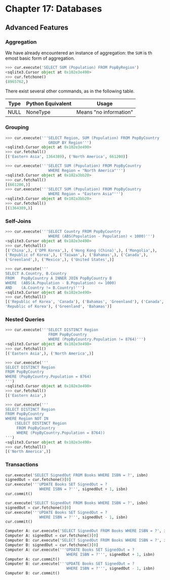 
# Chapter 17: Databases


## Advanced Features

### Aggregation

We have already encountered an instance of aggregation:
the ```SUM``` is th emost basic form of aggregation. 


```python
>>> cur.execute('SELECT SUM (Population) FROM PopByRegion')
<sqlite3.Cursor object at 0x102e3e490>
>>> cur.fetchone()
(8965762,)

```

There exist several other commands, as in the following table.

| Type    | Python Equivalent | Usage
| ------- | ----------------- | -----------------------------
| NULL    | NoneType          | Means "no information"




### Grouping



```python
>>> cur.execute('''SELECT Region, SUM (Population) FROM PopByCountry
                   GROUP BY Region''')
<sqlite3.Cursor object at 0x102e3e490>
>>> cur.fetchall()
[('Eastern Asia', 1364389), ('North America', 661200)]

```



```python
>>> cur.execute('''SELECT SUM (Population) FROM PopByCountry
                   WHERE Region = "North America"''')
<sqlite3.Cursor object at 0x102a3bb20>
>>> cur.fetchall()
[(661200,)]
>>> cur.execute('''SELECT SUM (Population) FROM PopByCountry
                   WHERE Region = "Eastern Asia"''')
<sqlite3.Cursor object at 0x102a3bb20>
>>> cur.fetchall()
[(1364389,)]
```


### Self-Joins




```python
>>> cur.execute('''SELECT Country FROM PopByCountry
                   WHERE (ABS(Population - Population) < 1000)''')
<sqlite3.Cursor object at 0x102e3e490>
>>> cur.fetchall()
[('China',), ('DPR Korea',), ('Hong Kong (China)',), ('Mongolia',),
('Republic of Korea',), ('Taiwan',), ('Bahamas',), ('Canada',),
('Greenland',), ('Mexico',), ('United States',)]

```

```python
>>> cur.execute('''
SELECT A.Country, B.Country
FROM   PopByCountry A INNER JOIN PopByCountry B
WHERE  (ABS(A.Population - B.Population) <= 1000)
AND    (A.Country != B.Country)''')
<sqlite3.Cursor object at 0x102e3e490>
>>> cur.fetchall()
[('Republic of Korea', 'Canada'), ('Bahamas', 'Greenland'), ('Canada',
'Republic of Korea'), ('Greenland', 'Bahamas')]

```

### Nested Queries


```python
>>> cur.execute('''SELECT DISTINCT Region
                   FROM PopByCountry
                   WHERE (PopByCountry.Population != 8764)''')
<sqlite3.Cursor object at 0x102e3e490>
>>> cur.fetchall()
[('Eastern Asia',), ('North America',)]

```

```python
>>> cur.execute('''
SELECT DISTINCT Region
FROM PopByCountry
WHERE (PopByCountry.Population = 8764)
''')
<sqlite3.Cursor object at 0x102e3e490>
>>> cur.fetchall()
[('Eastern Asia',)

```

```python
>>> cur.execute('''
SELECT DISTINCT Region
FROM PopByCountry
WHERE Region NOT IN
    (SELECT DISTINCT Region
     FROM PopByCountry
     WHERE (PopByCountry.Population = 8764))
''')
<sqlite3.Cursor object at 0x102e3e490>
>>> cur.fetchall()
[('North America',)]

```

### Transactions

```python
cur.execute('SELECT SignedOut FROM Books WHERE ISBN = ?', isbn)
signedOut = cur.fetchone()[0]
cur.execute('''UPDATE Books SET SignedOut = ?
               WHERE ISBN = ?''', signedOut + 1, isbn)
cur.commit()

```

```python
cur.execute('SELECT SignedOut FROM Books WHERE ISBN = ?', isbn)
signedOut = cur.fetchone()[0]
cur.execute('''UPDATE Books SET SignedOut = ?
               WHERE ISBN = ?''', signedOut - 1, isbn)
cur.commit()

```



```python
Computer A: cur.execute('SELECT SignedOut FROM Books WHERE ISBN = ?', isbn)
Computer A: signedOut = cur.fetchone()[0]
Computer B: cur.execute('SELECT SignedOut FROM Books WHERE ISBN = ?', isbn)
Computer B: signedOut = cur.fetchone()[0]
Computer A: cur.execute('''UPDATE Books SET SignedOut = ?
                           WHERE ISBN = ?''', signedOut + 1, isbn)
Computer A: cur.commit()
Computer B: cur.execute('''UPDATE Books SET SignedOut = ?
                           WHERE ISBN = ?''', signedOut - 1, isbn)
Computer B: cur.commit()

```




